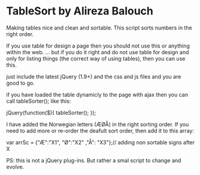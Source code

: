 TableSort by Alireza Balouch
=========

Making tables nice and clean and sortable.
This script sorts numbers in the right order.

If you use table for design a page then you should not use this or anything within the web.
... but if you do it right and do not use table for design and only for listing things (the correct way of using tables), then you can use this.

just include the latest jQuery (1.9+) and the css and js files
and you are good to go.

if you have loaded the table dynamicly to the page with ajax then you can call tableSorter(); like this:

jQuery(function($){
	tableSorter();
});

I have added the Norwegian letters (ÆØÅ) in the right sorting order. If you need to add more or re-order the deafult sort order, then add it to this array:

var arrSc = {"Æ":"X1", "Ø":"X2" ,"Å": "X3"};// adding non sortable signs after X


PS: this is not a jQuery plug-ins. But rather a smal script to change and evolve.